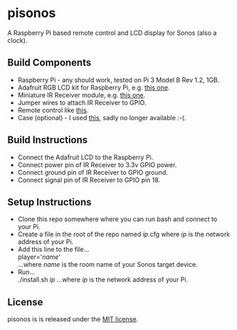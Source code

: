 # pisonos

A Raspberry Pi based remote control and LCD display for Sonos (also a clock).

## Build Components

- Raspberry Pi - any should work, tested on Pi 3 Model B Rev 1.2, 1GB.
- Adafruit RGB LCD kit for Raspberry Pi, e.g. [this one](https://www.adafruit.com/product/1110).
- Miniature IR Receiver module, e.g. [this one](https://hobbycomponents.com/opto-electronics/463-1838b-infrared-ir-receiver).
- Jumper wires to attach IR Receiver to GPIO.
- Remote control like [this](https://www.aliexpress.com/item/1005002081959107.html).
- Case (optional) - I used [this](https://thepihut.com/products/modmypi-adafruit-16x2-lcd-screen-case?srsltid=AfmBOorhfcRfZjTSCbsUtXaS8RMoi6B2NXOTRrtWFNtPT4AFw15qLh0m), sadly no longer available :-(.

## Build Instructions

- Connect the Adafruit LCD to the Raspberry Pi.
- Connect power pin of IR Receiver to 3.3v GPIO power.
- Connect ground pin of IR Receiver to GPIO ground.
- Connect signal pin of IR Receiver to GPIO pin 18.

## Setup Instructions

- Clone this repo somewhere where you can run bash and connect to your Pi.
- Create a file in the root of the repo named *ip*.cfg where *ip* is the network address of your Pi.
- Add this line to the file...  
    player='*name*'  
    ...where *name* is the room name of your Sonos target device.
- Run...  
  ./install.sh *ip*
  ...where *ip* is the network address of your Pi.

## License

pisonos is is released under the [MIT license](https://opensource.org/license/mit).
